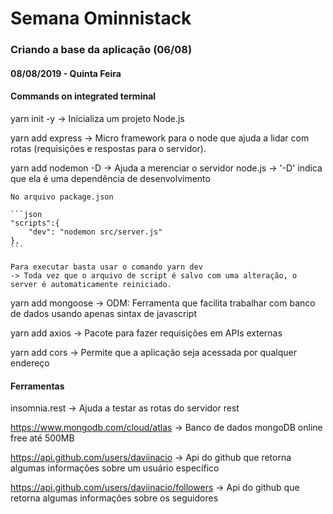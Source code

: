 # Semana Ominnistack
### Criando a base da aplicação (06/08)
#### 08/08/2019 - Quinta Feira

#### Commands on integrated terminal
yarn init -y
    -> Inicializa um projeto Node.js

yarn add express 
    -> Micro framework para o node que ajuda a lidar com rotas (requisições e respostas para o servidor).

yarn add nodemon -D
    -> Ajuda a merenciar o servidor node.js
    -> '-D' indica que ela é uma dependência de desenvolvimento

    No arquivo package.json

    ```json
    "scripts":{
        "dev": "nodemon src/server.js"
    },
    ```

    Para executar basta usar o comando yarn dev
    -> Toda vez que o arquivo de script é salvo com uma alteração, o server é automaticamente reiniciado.

yarn add mongoose
-> ODM: Ferramenta que facilita trabalhar com banco de dados usando apenas sintax de javascript

yarn add axios
-> Pacote para fazer requisições em APIs externas

yarn add cors
-> Permite que a aplicação seja acessada por qualquer endereço

#### Ferramentas
insomnia.rest
-> Ajuda a testar as rotas do servidor rest

https://www.mongodb.com/cloud/atlas
-> Banco de dados mongoDB online free até 500MB

https://api.github.com/users/daviinacio
-> Api do github que retorna algumas informações sobre um usuário específico

https://api.github.com/users/daviinacio/followers
-> Api do github que retorna algumas informações sobre os seguidores
